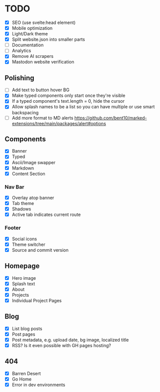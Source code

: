 # TODO

- [x] SEO (use svelte:head element)
- [x] Mobile optimization
- [x] Light/Dark theme
- [x] Split website.json into smaller parts
- [ ] Documentation
- [ ] Analytics
- [x] Remove AI scrapers
- [x] Mastodon website verification

## Polishing

- [ ] Add text to button hover BG
- [x] Make typed components only start once they're visible
- [x] If a typed component's text.length = 0, hide the cursor
- [x] Allow splash names to be a list so you can have multiple or use smart backspacing
- [ ] Add more format to MD alerts https://github.com/bent10/marked-extensions/tree/main/packages/alert#options

## Components

- [x] Banner
- [x] Typed
- [x] Ascii/Image swapper
- [x] Markdown
- [x] Content Section

### Nav Bar

- [x] Overlay atop banner
- [x] Tab theme
- [x] Shadows
- [x] Active tab indicates current route

### Footer

- [x] Social icons
- [x] Theme switcher
- [x] Source and commit version

## Homepage

- [x] Hero image
- [x] Splash text
- [x] About
- [x] Projects
- [x] Individual Project Pages

## Blog

- [x] List blog posts
- [x] Post pages
- [x] Post metadata, e.g. upload date, bg image, localized title
- [x] RSS? Is it even possible with GH pages hosting?

## 404

- [x] Barren Desert
- [x] Go Home
- [x] Error in dev environments

